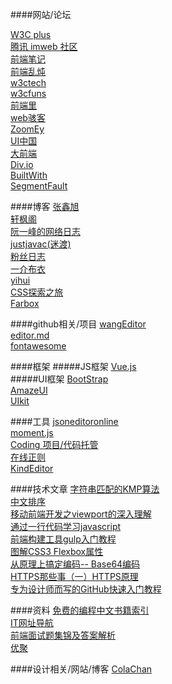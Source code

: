 ####网站/论坛

[W3C plus](http://www.w3cplus.com/)<br>
[腾讯 imweb 社区](http://imweb.io/)<br>
[前端笔记](http://www.w3cmark.com/)<br>
[前端乱炖](http://www.html-js.com/)<br>
[w3ctech](http://www.w3ctech.com/)<br>
[w3cfuns](http://www.w3cfuns.com/)<br>
[前端里](http://www.yyyweb.com/)<br>
[web骇客](http://www.webhek.com/)<br>
[ZoomEy](http://www.zoomeye.org/)<br>
[UI中国](http://www.ui.cn/)<br>
[大前端](http://www.daqianduan.com/)<br>
[Div.io](http://www.div.io/)<br>
[BuiltWith](http://www.builtwith.com)<br>
[SegmentFault](http://segmentfault.com/)<br>

####博客
[张鑫旭](http://www.zhangxinxu.com/wordpress/)<br>
[轩枫阁](http://www.xuanfengge.com/)<br>
[阮一峰的网络日志](http://www.ruanyifeng.com/blog/)<br>
[justjavac(迷渡)](http://justjavac.com/)<br>
[粉丝日志](http://blog.fens.me/)<br>
[一介布衣](http://yijiebuyi.com/)<br>
[yihui](http://yihui.name/cn/)<br>
[CSS探索之旅](http://blog.doyoe.com/)<br>
[Farbox](http://www.farbox.com)<br>

####github相关/项目
[wangEditor](http://wangeditor.github.io/)<br>
[editor.md](https://pandao.github.io/editor.md/)<br>
[fontawesome](http://fortawesome.github.io/Font-Awesome/)<br>

####框架
#####JS框架
[Vue.js](http://vuejs.org/)<br>
#####UI框架
[BootStrap](http://www.bootcss.com)<br>
[AmazeUI](http://amazeui.org/)<br>
[UIkit](http://www.getuikit.com)<br>


####工具
[jsoneditoronline](www.jsoneditoronline.org)<br>
[moment.js](http://momentjs.com/)<br>
[Coding 项目/代码托管](http://www.coding.net)<br>
[在线正则](http://tool.oschina.net/regex/)<br>
[KindEditor](http://kindeditor.net)<br>

####技术文章
[字符串匹配的KMP算法](http://www.ruanyifeng.com/blog/2013/05/Knuth%E2%80%93Morris%E2%80%93Pratt_algorithm.html)<br>
[中文排序](http://www.blogjava.net/jeff-lau/archive/2007/12/21/169257.html)<br>
[移动前端开发之viewport的深入理解](http://www.cnblogs.com/2050/p/3877280.html)<br>
[通过一行代码学习javascript](http://web.jobbole.com/82204/)<br>
[前端构建工具gulp入门教程](http://segmentfault.com/a/1190000000372547)<br>
[图解CSS3 Flexbox属性](http://www.w3cplus.com/css3/a-visual-guide-to-css3-flexbox-properties.html)<br>
[从原理上搞定编码-- Base64编码](http://www.cnblogs.com/chengxiaohui/articles/3951129.html)<br>
[HTTPS那些事（一）HTTPS原理](http://www.guokr.com/post/114121/)<br>
[专为设计师而写的GitHub快速入门教程](http://www.ui.cn/detail/20957.html专为设计师而写的GitHub快速入门教程)<br>

####资料
[免费的编程中文书籍索引](https://github.com/justjavac/free-programming-books-zh_CN)<br>
[IT网址导航](http://www.h-ui.net/site.shtml)<br>
[前端面试题集锦及答案解析](http://www.xuanfengge.com/front-end-analysis-of-collection-of-interview-questions-and-answers.html)<br>
[优聚](http://www.youj.com/)<br>

####设计相关/网站/博客
[ColaChan](http://www.colachan.com/)<br>